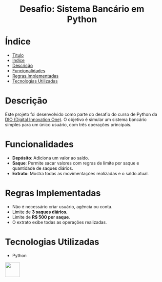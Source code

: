 <h1 align="center"> Desafio: Sistema Bancário em Python </h1>

# Índice

- [Título](#Título)
- [Índice](#índice)
- [Descrição](#descrição)
- [Funcionalidades](#funcionalidades)
- [Regras Implementadas](#regras-implementadas)
- [Tecnologias Utilizadas](#tecnologias-utilizadas)

# Descrição

Este projeto foi desenvolvido como parte do desafio do curso de Python da [DIO (Digital Innovation One)](https://www.dio.me/). O objetivo é simular um sistema bancário simples para um único usuário, com três operações principais.

# Funcionalidades

- **Depósito**: Adiciona um valor ao saldo.
- **Saque**: Permite sacar valores com regras de limite por saque e quantidade de saques diários.
- **Extrato**: Mostra todas as movimentações realizadas e o saldo atual.

# Regras Implementadas

- Não é necessário criar usuário, agência ou conta.
- Limite de **3 saques diários**.
- Limite de **R$ 500 por saque**.
- O extrato exibe todas as operações realizadas.

# Tecnologias Utilizadas

- Python
<img width="48" height="48" src="https://img.icons8.com/?size=100&id=13441&format=png&color=000000"/> 
